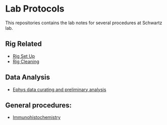 ﻿# Lab Protocols
 This repositories contains the lab notes for several procedures at Schwartz lab. 

## Rig Related
- [Rig Set Up](Protocols/Rig_set_up.md)
- [Rig Cleaning](Protocols/Rig_Clean_Up.md)
## Data Analysis
- [Ephys data curating and preliminary analysis](Protocols/Data_Analysis.md)
## General procedures:
- [Immunohistochemistry](Protocols/IHC.md)